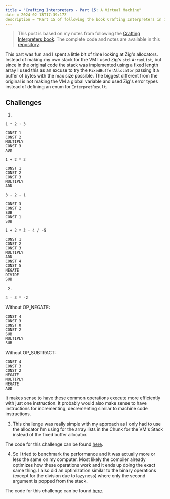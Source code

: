 ```yaml
---
title = "Crafting Interpreters - Part 15: A Virtual Machine"
date = 2024-02-13T17:39:17Z
description = "Part 15 of following the book Crafting Interpreters in implementing interpreters for the Lox programming language."
---
```



> This post is based on my notes from following the [Crafting Interpreters book](https://craftinginterpreters.com/).
> The complete code and notes are available in this [repository](https://github.com/EdSwordsmith/crafting_interpreters).

This part was fun and I spent a little bit of time looking at Zig's allocators. Instead of making my own stack for the VM I used Zig's `std.ArrayList`, but since in the original code the stack was implemented using a fixed length array I used this as an excuse to try the `FixedBufferAllocator` passing it a buffer of bytes with the max size possible. The biggest different from the original is not making the VM a global variable and used Zig's error types instead of defining an enum for `InterpretResult`.

## Challenges

1. 
```
1 * 2 + 3
```

```
CONST 1
CONST 2
MULTIPLY
CONST 3 
ADD
```

```
1 + 2 * 3
```

```
CONST 1
CONST 2
CONST 3
MULTIPLY
ADD
```

```
3 - 2 - 1
```

```
CONST 3
CONST 2
SUB
CONST 1
SUB
```

```
1 + 2 * 3 - 4 / -5
```

```
CONST 1
CONST 2
CONST 3
MULTIPLY
ADD
CONST 4
CONST 5
NEGATE
DIVIDE
SUB
```

2.
```
4 - 3 * -2
```

Without OP_NEGATE:
```
CONST 4
CONST 3
CONST 0
CONST 2
SUB
MULTIPLY
SUB
```

Without OP_SUBTRACT:
```
CONST 4
CONST 3
CONST 2
NEGATE
MULTIPLY
NEGATE
ADD
```

It makes sense to have these common operations execute more efficiently with just one instruction. It probably would also make sense to have instructions for incrementing, decrementing similar to machine code instructions.

3. This challenge was really simple with my approach as I only had to use the allocator I'm using for the array lists in the Chunk for the VM's Stack instead of the fixed buffer allocator. 

The code for this challenge can be found [here](https://github.com/EdSwordsmith/crafting_interpreters/tree/15_dynamic_stack).

4. So I tried to benchmark the performance and it was actually more or less the same on my computer. Most likely the compiler already optimizes how these operations work and it ends up doing the exact same thing. I also did an optimization similar to the binary operations (except for the division due to lazyness) where only the second argument is popped from the stack.

The code for this challenge can be found [here](https://github.com/EdSwordsmith/crafting_interpreters/tree/15_opt).
